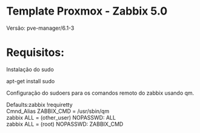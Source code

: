 # Template Proxmox - Zabbix 5.0

Versão: pve-manager/6.1-3

# Requisitos:


Instalação do sudo

apt-get install sudo

Configuração do sudoers para os comandos remoto do zabbix usando qm.

<p>
Defaults:zabbix !requiretty<br />
Cmnd_Alias ZABBIX_CMD = /usr/sbin/qm<br />
zabbix   ALL = (other_user)  NOPASSWD: ALL<br />
zabbix   ALL = (root)        NOPASSWD: ZABBIX_CMD
</p>